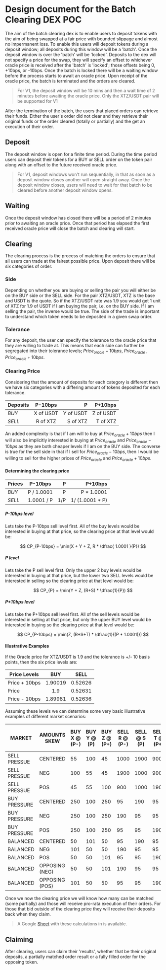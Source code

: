 # Design document for the Batch Clearing DEX POC

The aim of the batch clearing dex is to enable users to deposit tokens with the aim of being swapped at a fair price with bounded slippage and almost no impermanent loss.  To enable this users will deposit tokens during a deposit window; all deposits during this window will be a 'batch'. Once the deposit window is over the 'batch' will be 'locked'. Deposits to the dex will not specify a price for the swap, they will specify an offset to whichever oracle price is received after the 'batch' is 'locked'; those offsets being 0, +10bps, or -10bps.  Once the batch is locked there will be a waiting window before the process starts to await an oracle price.  Upon receipt of the oracle price, the batch is terminated and the orders are cleared.

> For V1, the deposit window will be 10 mins and then a wait time of 2 minutes before awaiting the oracle price.
> Only the XTZ/USDT pair will be supported for V1

After the termination of the batch, the users that placed orders can retrieve their funds.  Either the user's order did not clear and they retrieve their original funds or the order cleared (totally or partially) and the get an execution of their order.


## Deposit

The deposit window is open for a finite time period.  During the time period users can deposit their tokens for a BUY or SELL order on the token pair along with an offset to the future received oracle price.

> For V1, deposit windows won't run sequentially, in that as soon as a deposit window closes another will open straight away.  Once the deposit window closes, users will need to wait for that batch to be cleared before another deposit window opens.

## Waiting

Once the deposit window has closed there will be a period of 2 minutes prior to awaiting an oracle price.  Once that period has elapsed the first received oracle price will close the batch and clearing will start.

## Clearing

The clearing process is the process of matching the orders to ensure that all users can trade at the fairest possible price.  Upon deposit there will be six categories of order.

### Side

Depending on whether you are buying or selling the pair you will either be on the BUY side or the SELL side. For the pair XTZ/USDT, XTZ is the base and USDT is the quote.  So if the XTZ/USDT rate was 1.9 you would get 1 unit of XTZ for 1.9 of USDT if I am buying the pair, i.e. on the BUY side.  If I am selling the pair, the inverse would be true.  The side of the trade is important to understand which token needs to be deposited in a given swap order.


### Tolerance

For any deposit, the user can specify the tolerance to the oracle price that they are willing to trade at. This means that each side can further be segregated into their tolerance levels; $Price_{oracle}-10bps$,  $Price_{oracle}$ ,  $Price_{oracle}+10bps$.


### Clearing Price

Considering that the amount of deposits for each category is different then we have six categories with a differing amount of tokens deposited for each tolerance.


| Deposits | P-10bps   | P         | P+10bps   |
|----------|:---------:|----------:|----------:|
| *BUY*    | X of USDT | Y of USDT | Z of USDT |
| *SELL*   | R of XTZ  | S of XTZ  | T of XTZ  |


An added complexity is that if I am will to buy at $Price_{oracle}+10bps$ then I will also be implicitly interested in buying at $Price_{oracle}$ and $Price_{oracle}-10bps$ as they are both cheaper levels if I am on the BUY side.  The converse is true for the sell side in that if I sell for $Price_{oracle}-10bps$, then I would be willing to sell for the higher prices of $Price_{oracle}$ and $Price_{oracle}+10bps$.

#### Determining the clearing price

| Prices   | P-10bps          | P         | P+10bps          |
|----------|:----------------:|----------:|-----------------:|
| *BUY*    | P / 1.0001       | P         | P * 1.0001       |
| *SELL*   | 1.0001 / P       | 1/P       |  1/ (1.0001 * P) |


##### P-10bps level

Lets take the P-10bps sell level first.  All of the buy levels would be interested in buying at that price, so the clearing price at that level would be:

$$ CP_{P-10bps} = \min(X + Y + Z, R * \dfrac{ 1.0001 }{P})  $$


##### P level

Lets take the P sell level first.  Only the upper 2 buy levels would be interested in buying at that price, but the lower two SELL levels would be interested in selling so the clearing price at that level would be:

$$ CP_{P} = \min(Y + Z, (R+S) *  \dfrac{1}{P})  $$

##### P+10bps level

Lets take the P+10bps sell level first.  All of the sell levels would be interested in selling at that price, but only the upper BUY level would be interested in buying so the clearing price at that level would be:

$$ CP_{P-10bps} = \min(Z, (R+S+T) * \dfrac{1}{(P * 1.0001)})  $$

#### Illustrative Examples

If the Oracle price for XTZ/USDT is 1.9 and the tolerance is +/- 10 basis points, then the six price levels are:

| Price Levels | 	BUY  	| SELL    |
|--------------|:------:|:-------:|
|Price + 10bps |1.90019 |	0.52626 |
|Price         |	1.9   | 0.52631 |
|Price - 10bps | 1.89981|	0.52636 |

Assuming these levels we can determine some very basic illustrative examples of different market scenarios:


| MARKET |	AMOUNTS SKEW |	BUY X @ (P-) | BUY Y @ (P) | 	BUY Z @ (P+)	| SELL R @ (P-)	| SELL @ S (P)	| SELL T @ (P+)	| Orders cleared @ P-10bps	| Orders cleared @ P	| Orders cleared @ P+10bps	| Clearance Price |
|---|---|---|---|---|---|---|---|---|---|---|---|
|SELL PRESSUE	|CENTERED	|55	|100	|45	|1000	|1900	|900	|200	|155	|55	|P-10bps|
|SELL PRESSUE	|NEG	|100	|55	|45	|1900	|1000	|900	|200	|155	|100	|P-10bps|
|SELL PRESSUE	|POS	|45	|55	|100	|900	|1000	|1900	|200	|100	|45	|P-10bps|
|BUY PRESSURE	|CENTERED	|250	|100	|250	|95	|190	|95	|50	|150	|200	|P+10bps|
|BUY PRESSURE	|NEG	|250	|100	|250	|190	|95	|95	|100	|150	|200	|P+10bps|
|BUY PRESSURE	|POS	|250	|100	|250	|95	|95	|190	|50	|100	|200	|P+10bps|
|BALANCED	|CENTERED	|50	|101	|50	|95	|190	|95	|50	|150	|50|	P|
|BALANCED	|NEG	|101|	50|	50|	190|95|	95	|100|150|	101|	P|
|BALANCED	|POS	|50	|50	|101|	95|	95|	190	|50	|100|	50|	P|
|BALANCED	|OPPOSING (NEG)	|50	|50|	101|	190|	95|	95|	100|	100|	50|	P-10bps|
|BALANCED	|OPPOSING (POS)	|101	|50|	50|	95|	95|	190|	50|	100	|101|	P+10bps|

Once we now the clearing price we will know how many can be matched (some partially) and those will receive pro-rata execution of their orders.  For those that bid outside of the clearing price they will receive their deposits back when they claim.

> A Google [Sheet](https://docs.google.com/spreadsheets/d/1tWIQEVi2COW3UOH7BPbcNrqe77SsPqZVFqN7nfLe6mc/edit?usp=sharing) with these calculations in is available.
>
## Claiming

After clearing, users can claim their 'results', whether that be their original deposits, a partially matched order result or a fully filled order for the opposing token.
